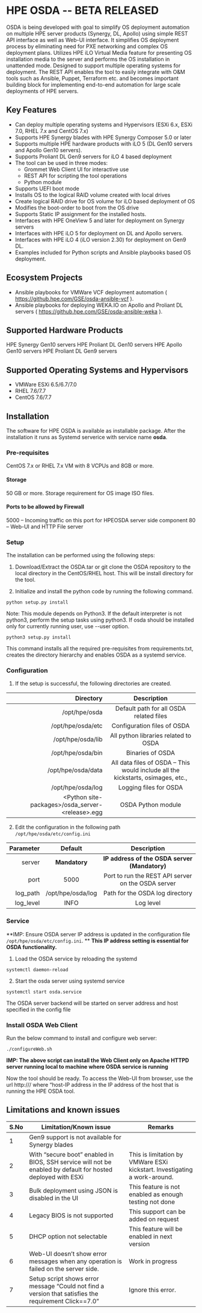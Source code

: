# HPE OSDA -- BETA RELEASED
OSDA is being developed with goal to simplify OS deployment automation on multiple HPE server products (Synergy, DL, Apollo) using simple REST API interface as well as Web-UI interface. It simplifies OS deployment process by eliminating need for PXE networking and complex OS deployment plans. Utilizes HPE iLO Virtual Media feature for presenting OS installation media to the server and performs the OS installation in unattended mode.
Designed to support multiple operating systems for deployment. 
The REST API enables the tool to easily integrate with O&M tools such as Ansible, Puppet, Terraform etc. and becomes important building block for implementing end-to-end automation for large scale deployments of HPE servers.


## Key Features
* Can deploy multiple operating systems and Hypervisors (ESXi 6.x, ESXi 7.0, RHEL 7.x and CentOS 7.x) 
* Supports HPE Synergy blades with HPE Synergy Composer 5.0 or later
* Supports multiple HPE hardware products with iLO 5 (DL Gen10 servers and Apollo Gen10 servers).
* Supports Proliant DL Gen9 servers for iLO 4 based deployment
* The tool can be used in three modes:
  * Grommet Web Client UI for interactive use
  * REST API for scripting the tool operations
  * Python module 
* Supports UEFI boot mode
* Installs OS to the logical RAID volume created with local drives
* Create logical RAID drive for OS volume for iLO based deployment of OS
* Modifies the boot-order to boot from the OS drive
* Supports Static IP assignment for the installed hosts.
* Interfaces with HPE OneView 5 and later for deployment on Synergy servers
* Interfaces with HPE iLO 5 for deployment on DL and Apollo servers.
* Interfaces with HPE iLO 4 (iLO version 2.30) for deployment on Gen9 DL.
* Examples included for Python scripts and Ansible playbooks based OS deployment.

## Ecosystem Projects
* Ansible playbooks for VMWare VCF deployment automation ( https://github.hpe.com/GSE/osda-ansible-vcf ).
* Ansible playbooks for deploying WEKA.IO on Apollo and Proliant DL servers ( https://github.hpe.com/GSE/osda-ansible-weka ).

## Supported Hardware Products
HPE Synergy Gen10 servers
HPE Proliant DL Gen10 servers
HPE Apollo Gen10 servers
HPE Proliant DL Gen9 servers

## Supported Operating Systems and Hypervisors
* VMWare ESXi 6.5/6.7/7.0
* RHEL 7.6/7.7
* CentOS 7.6/7.7

## Installation 

The software for HPE OSDA is available as installable package. 
After the installation it runs as Systemd serverice with service name **osda**.

### Pre-requisites

CentOS 7.x or RHEL 7.x VM with 8 VCPUs and 8GB or more.

#### Storage
50 GB or more. Storage requirement for OS image ISO files.

#### Ports to be allowed by Firewall
5000 – Incoming traffic on this port for HPEOSDA server side component
80 – Web-UI and HTTP File server


### Setup
The installation can be performed using the following steps:

1. Download/Extract the OSDA.tar or git clone the OSDA repository to the local directory in the CentOS/RHEL host. This will be install directory for the tool.

2. Initialize and install the python code by running the following command.

``` python setup.py install ```

Note: This module depends on Python3. If the default interpreter is not python3, perform the setup tasks using python3. If osda should be installed only for currently running user, use --user option.

``` python3 setup.py install ```

This command installs all the required pre-requisites from requirements.txt, creates the directory hierarchy and enables OSDA as a systemd service.

### Configuration

1. If the setup is successful, the following directories are created.

| Directory | Description |
| ---------:|:-----------:|
| /opt/hpe/osda      |  Default path for all OSDA related files
| /opt/hpe/osda/etc  |  Configuration files of OSDA
| /opt/hpe/osda/lib  |  All python libraries related to OSDA
| /opt/hpe/osda/bin  |  Binaries of OSDA
| /opt/hpe/osda/data |  All data files of OSDA – This would include all the kickstarts, osimages, etc.,
| /opt/hpe/osda/log  |  Logging files for OSDA
| \<Python site-packages\>/osda_server-\<release\>.egg  |  OSDA Python module

2. Edit the configuration in the following path `/opt/hpe/osda/etc/config.ini`

| Parameter | Default    |   Description  |
| ---------:|:----------:|:----------:|
| server    | **Mandatory**  | **IP address of the OSDA server (Mandatory)**
| port      |   5000     | Port to run the REST API server on the OSDA server
| log_path  | /opt/hpe/osda/log | Path for the OSDA log directory
| log_level | INFO       | Log level

### Service

**IMP: Ensure OSDA server IP address is updated in the configuration file `/opt/hpe/osda/etc/config.ini`. **
**This IP address setting is essential for OSDA functionality.**

1. Load the OSDA service by reloading the systemd

`systemctl daemon-reload`

2. Start the osda server using systemd service

`systemctl start osda.service`

The OSDA server backend will be started on server address and host specified in the config file

### Install OSDA Web Client

Run the below command to install and configure web server:

``` ./configureWeb.sh ```

**IMP: The above script can install the Web Client only on Apache HTTPD server running local to machine where OSDA service is running**

Now the tool should be ready. To access the Web-UI from browser, use the url http://<host-IP-address>/ where “host-IP address in the IP address of the host that is running the HPE OSDA tool.



## Limitations and known issues

| S.No| Limitation/Known issue                         | Remarks                             |
|--------|------------------------------------------------|-------------------------------------|
| 1   | Gen9 support is not available for Synergy blades	|  |
| 2   | With “secure boot” enabled in BIOS, SSH service will not be enabled by default for hosted deployed with ESXi| This is limitation by VMWare ESXi kickstart. Investigating a work-around.|
| 3   | Bulk deployment using JSON is disabled in the UI         | This feature is not enabled as enough testing not done|
| 4   | Legacy BIOS is not supported         | This support can be added on request |
| 5   | DHCP option not selectable | This feature will be enabled in next version|
| 6 | Web-UI doesn’t show error messages when any operation is failed on the server side. | Work in progress |
| 7 | Setup script shows error message “Could not find a version that satisfies the requirement Click==7.0” | Ignore this error.| 


